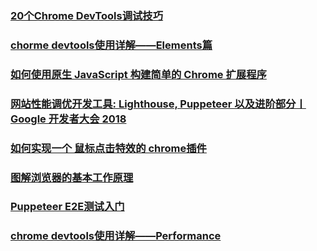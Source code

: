 ### [20个Chrome DevTools调试技巧](https://blog.fundebug.com/2018/08/22/art-of-debugging-with-chrome-devtools/)
### [chorme devtools使用详解——Elements篇](https://juejin.im/post/5b8e4820f265da438151b753)
### [如何使用原生 JavaScript 构建简单的 Chrome 扩展程序](https://juejin.im/post/5b98a58b6fb9a05cec4d92e0)
### [网站性能调优开发工具: Lighthouse, Puppeteer 以及进阶部分丨 Google 开发者大会 2018](https://juejin.im/post/5ba73d1de51d450e551a0d08)
### [如何实现一个 鼠标点击特效的 chrome插件](https://juejin.im/post/5bea918c51882516b9377c4f)
### [图解浏览器的基本工作原理](https://zhuanlan.zhihu.com/p/47407398)
### [Puppeteer E2E测试入门](https://juejin.im/post/5bffb344e51d45378d0d39f4)
### [chrome devtools使用详解——Performance](https://juejin.im/post/5c009115f265da612859d8e2)
